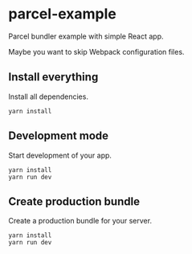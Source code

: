 # parcel-example

Parcel bundler example with simple React app.

Maybe you want to skip Webpack configuration files.

## Install everything

Install all dependencies.

```
yarn install
```

## Development mode

Start development of your app.

```
yarn install
yarn run dev
```

## Create production bundle

Create a production bundle for your server.

```
yarn install
yarn run dev
```